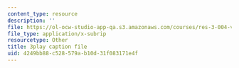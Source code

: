 ```yaml
---
content_type: resource
description: ''
file: https://ol-ocw-studio-app-qa.s3.amazonaws.com/courses/res-3-004-visualizing-materials-science-fall-2017/4249bb88c528579ab10d31f083171e4f_koHirQQ-Td0.vtt
file_type: application/x-subrip
resourcetype: Other
title: 3play caption file
uid: 4249bb88-c528-579a-b10d-31f083171e4f
---
```

